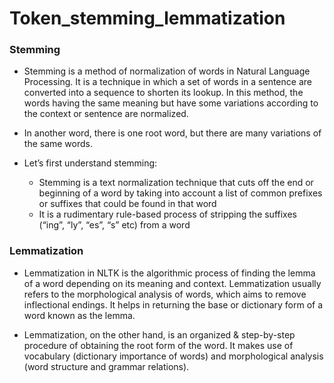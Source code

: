 # Token_stemming_lemmatization

### Stemming
* Stemming is a method of normalization of words in Natural Language Processing. It is a technique in which a set of words in a sentence are converted into a sequence to shorten its lookup. In this method, the words having the same meaning but have some variations according to the context or sentence are normalized.


* In another word, there is one root word, but there are many variations of the same words.


* Let’s first understand stemming:

    * Stemming is a text normalization technique that cuts off the end or beginning of a word by taking into account a list of common prefixes or suffixes that could be found in that word
    * It is a rudimentary rule-based process of stripping the suffixes (“ing”, “ly”, “es”, “s” etc) from a word


### Lemmatization

   * Lemmatization in NLTK is the algorithmic process of finding the lemma of a word depending on its meaning and context. Lemmatization usually refers to the morphological analysis of words, which aims to remove inflectional endings. It helps in returning the base or dictionary form of a word known as the lemma.

   * Lemmatization, on the other hand, is an organized & step-by-step procedure of obtaining the root form of the word. It makes use of vocabulary (dictionary importance of words) and morphological analysis (word structure and grammar relations).


